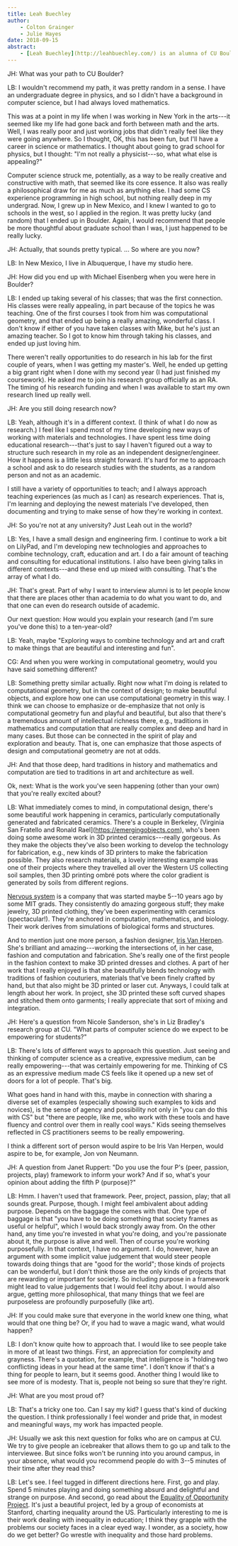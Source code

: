 ```yaml
---
title: Leah Buechley
author: 
    - Colton Grainger
    - Julie Hayes
date: 2018-09-15
abstract: 
    - [Leah Buechley](http://leahbuechley.com/) is an alumna of CU Boulder (PhD in Computer Science). Her 2008 thesis was *[An investigation of computational textiles with applications to education and design](http://www.cs.colorado.edu/events/defenses/2007-2008/buechley.html)*. Since 2008 she's worked as a designer, engineer, and educator. She presently runs a design firm, [Rural/Digital](https://www.rural-digital.com/), in Albuquerque, New Mexico.
---
```


JH: What was your path to CU Boulder?

LB: I wouldn't recommend my path, it was pretty random in a sense. I have an undergraduate degree in physics, and so I didn't have a background in computer science, but I had always loved mathematics. 

This was at a point in my life when I was working in New York in the arts---it seemed like my life had gone back and forth between math and the arts. Well, I was really poor and just working jobs that didn't really feel like they were going anywhere. So I thought, OK, this has been fun, but I'll have a career in science or mathematics. I thought about going to grad school for physics, but I thought: "I'm not really a physicist---so, what what else is appealing?" 

Computer science struck me, potentially, as a way to be really creative and constructive with math, that seemed like its core essence. It also was really a philosophical draw for me as much as anything else. I had some CS experience programming in high school, but nothing really deep in my undergrad. Now, I grew up in New Mexico, and I knew I wanted to go to schools in the west, so I applied in the region. It was pretty lucky (and random) that I ended up in Boulder. Again, I would recommend that people be more thoughtful about graduate school than I was, I just happened to be really lucky.

JH: Actually, that sounds pretty typical. ... So where are you now?

LB: In New Mexico, I live in Albuquerque, I have my studio here.

JH: How did you end up with Michael Eisenberg when you were here in Boulder?

LB: I ended up taking several of his classes; that was the first connection. His classes were really appealing, in part because of the topics he was teaching. One of the first courses I took from him was computational geometry, and that ended up being a really amazing, wonderful class. I don't know if either of you have taken classes with Mike, but he's just an amazing teacher. So I got to know him through taking his classes, and ended up just loving him.

There weren't really opportunities to do research in his lab for the first couple of years, when I was getting my master's. Well, he ended up getting a big grant right when I done with my second year (I had just finished my coursework). He asked me to join his research group officially as an RA. The timing of his research funding and when I was available to start my own research lined up really well.


JH: Are you still doing research now?

LB: Yeah, although it's in a different context. (I think of what I do now as research.) I feel like I spend most of my time developing new ways of working with materials and technologies. I have spent less time doing educational research---that's just to say I haven't figured out a way to structure such research in my role as an independent designer/engineer. How it happens is a little less straight forward. It's hard for me to approach a school and ask to do research studies with the students, as a random person and not as an academic.

I still have a variety of opportunities to teach; and I always approach teaching experiences (as much as I can) as research experiences. That is, I'm learning and deploying the newest materials I've developed, then documenting and trying to make sense of how they're working in context. 

JH: So you're not at any university? Just Leah out in the world?

LB: Yes, I have a small design and engineering firm. I continue to work a bit on LilyPad, and I'm developing new technologies and approaches to combine technology, craft, education and art. I do a fair amount of teaching and consulting for educational institutions. I also have been giving talks in different contexts---and these end up mixed with consulting. That's the array of what I do.

JH: That's great. Part of why I want to interview alumni is to let people know that there are places other than academia to do what you want to do, and that one can even do research outside of academic.

Our next question: How would you explain your research (and I'm sure you've done this) to a ten-year-old?

LB: Yeah, maybe "Exploring ways to combine technology and art and craft to make things that are beautiful and interesting and fun".

CG: And when you were working in computational geometry, would you have said something different?

LB: Something pretty similar actually. Right now what I'm doing is related to computational geometry, but in the context of design; to make beautiful objects, and explore how one can use computational geometry in this way. I think we can choose to emphasize or de-emphasize that not only is computational geometry fun and playful and beautiful, but also that there's a tremendous amount of intellectual richness there, e.g., traditions in mathematics and computation that are really complex and deep and hard in many cases. But those can be connected in the spirit of play and exploration and beauty. That is, one can emphasize that those aspects of design and computational geometry are not at odds.

JH: And that those deep, hard traditions in history and mathematics and computation are tied to traditions in art and architecture as well.

Ok, next: What is the work you've seen happening (other than your own) that you're really excited about?

LB: What immediately comes to mind, in computational design, there's some beautiful work happening in ceramics, particularly computationally generated and fabricated ceramics. There's a couple in Berkeley, (Virginia San Fratello and Ronald Rael](https://emergingobjects.com), who's been doing some awesome work in 3D printed ceramics---really gorgeous. As they make the objects they've also been working to develop the technology for fabrication, e.g., new kinds of 3D printers to make the fabrication possible. They also research materials, a lovely interesting example was one of their projects where they travelled all over the Western US collecting soil samples, then 3D printing ombré pots where the color gradient is generated by soils from different regions. 

[Nervous system](https://n-e-r-v-o-u-s.com) is a company that was started maybe 5--10 years ago by some MIT grads. They consistently do amazing gorgeous stuff; they make jewelry, 3D printed clothing, they've been experimenting with ceramics (spectacular!). They're anchored in computation, mathematics, and biology. Their work derives from simulations of biological forms and structures.

And to mention just one more person, a fashion designer, [Iris Van Herpen](http://irisvanherpen.com/). She's brilliant and amazing---working the intersections of, in her case, fashion and computation and fabrication. She's really one of the first people in the fashion context to make 3D printed dresses and clothes. A part of her work that I really enjoyed is that she beautifully blends technology with traditions of fashion couturiers, materials that've been finely crafted by hand, but that also might be 3D printed or laser cut. Anyways, I could talk at length about her work. In project, she 3D printed these soft curved shapes and stitched them onto garments; I really appreciate that sort of mixing and integration.

JH: Here's a question from Nicole Sanderson, she's in Liz Bradley's research group at CU. "What parts of computer science do we expect to be empowering for students?"

LB: There's lots of different ways to approach this question. Just seeing and thinking of computer science as a creative, expressive medium, can be really empowering---that was certainly empowering for me. Thinking of CS as an expressive medium made CS feels like it opened up a new set of doors for a lot of people. That's big.

What goes hand in hand with this, maybe in connection with sharing a diverse set of examples (especially showing such examples to kids and novices), is the sense of agency and possibility not only in "you can do this with CS" but "there are people, like me, who work with these tools and have fluency and control over them in really cool ways." Kids seeing themselves reflected in CS practitioners seems to be really empowering. 

I think a different sort of person would aspire to be Iris Van Herpen, would aspire to be, for example, Jon von Neumann. 

JH: A question from Janet Ruppert: "Do you use the four P's (peer, passion, projects, play) framework to inform your work? And if so, what's your opinion about adding the fifth P (purpose)?"

LB: Hmm. I haven't used that framework. Peer, project, passion, play; that all sounds great. Purpose, though. I might feel ambivalent about adding purpose. Depends on the baggage the comes with that. One type of baggage is that "you have to be doing something that society frames as useful or helpful", which I would back strongly away from. On the other hand, any time you're invested in what you're doing, and you're passionate about it, the purpose is alive and well. Then of course you're working purposefully. In that context, I have no argument. I do, however, have an argument with some implicit value judgement that would steer people towards doing things that are "good for the world"; those kinds of projects can be wonderful, but I don't think those are the only kinds of projects that are rewarding or important for society. So including purpose in a framework might lead to value judgements that I would feel itchy about. I would also argue, getting more philosophical, that many things that we feel are purposeless are profoundly purposefully (like art).

JH: If you could make sure that everyone in the world knew one thing, what would that one thing be? Or, if you had to wave a magic wand, what would happen?

LB: I don't know quite how to approach that. I would like to see people take in more of at least two things. First, an appreciation for complexity and grayness. There's a quotation, for example, that intelligence is "holding two conflicting ideas in your head at the same time". I don't know if that's a thing for people to learn, but it seems good. Another thing I would like to see more of is modesty. That is, people not being so sure that they're right.

JH: What are you most proud of?

LB: That's a tricky one too. Can I say my kid? I guess that's kind of ducking the question. I think professionally I feel wonder and pride that, in modest and meaningful ways, my work has impacted people.

JH: Usually we ask this next question for folks who are on campus at CU. We try to give people an icebreaker that allows them to go up and talk to the interviewee. But since folks won't be running into you around campus, in your absence, what would you recommend people do with 3--5 minutes of their time after they read this?

LB: Let's see. I feel tugged in different directions here. First, go and play. Spend 5 minutes playing and doing something absurd and delightful and strange on purpose. And second, go read about the [Equality of Opportunity Project](http://equality-of-opportunity.org/). It's just a beautiful project, led by a group of economists at Stanford, charting inequality around the US. Particularly interesting to me is their work dealing with inequality in education; I think they grapple with the problems our society faces in a clear eyed way. I wonder, as a society, how do we get better? Go wrestle with inequality and those hard problems.
